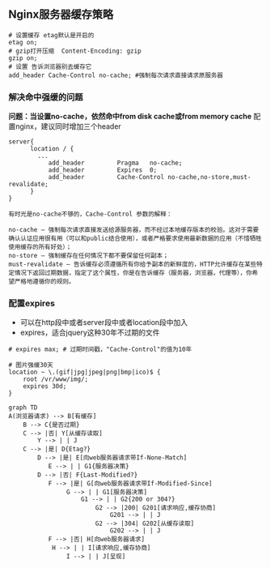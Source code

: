 ## Nginx服务器缓存策略
```nginx
# 设置缓存 etag默认是开启的
etag on;
# gzip打开压缩  Content-Encoding: gzip
gzip on;
# 设置 告诉浏览器别去缓存它
add_header Cache-Control no-cache; #强制每次请求直接请求原服务器
```
### 解决命中强缓的问题
**问题：当设置no-cache，依然命中from disk cache或from memory cache**
配置nginx，建议同时增加三个header
```nginx
server{
      location / {
        ...
           add_header         Pragma   no-cache;
           add_header         Expires  0;
           add_header         Cache-Control no-cache,no-store,must-revalidate;
      }
}
```
```
有时光是no-cache不够的，Cache-Control 参数的解释：

no-cache — 强制每次请求直接发送给源服务器，而不经过本地缓存版本的校验。这对于需要确认认证应用很有用（可以和public结合使用），或者严格要求使用最新数据的应用（不惜牺牲使用缓存的所有好处）；
no-store — 强制缓存在任何情况下都不要保留任何副本；
must-revalidate — 告诉缓存必须遵循所有你给予副本的新鲜度的，HTTP允许缓存在某些特定情况下返回过期数据，指定了这个属性，你是在告诉缓存（服务器，浏览器，代理等），你希望严格地遵循你的规则。
```

### 配置expires
* 可以在http段中或者server段中或者location段中加入
* expires，适合jquery这种30年不过期的文件
```nginx
# expires max; # 过期时间戳，"Cache-Control"的值为10年

# 图片强缓30天
location ~ \.(gif|jpg|jpeg|png|bmp|ico)$ {
    root /vr/www/img/;
    expires 30d;
}
```
```mermaid
graph TD
A(浏览器请求) --> B[有缓存]
    B --> C{是否过期}
    C --> |否| Y[从缓存读取]
        Y --> | | J
    C --> |是| D{Etag?}
        D --> |是| E[向web服务器请求带If-None-Match]
           E --> | | G1{服务器决策}
        D --> |否| F{Last-Modified?}
           F --> |是| G[向web服务器请求带If-Modified-Since]
                G --> | | G1[服务器决策]
                    G1 --> | | G2{200 or 304?}
                        G2 --> |200| G201[请求响应,缓存协商]
                            G201 --> | | J
                        G2 --> |304| G202[从缓存读取]
                            G202 --> | | J
           F --> |否| H[向web服务器请求]
            H --> | | I[请求响应,缓存协商]
                I --> | | J[呈现]
```
